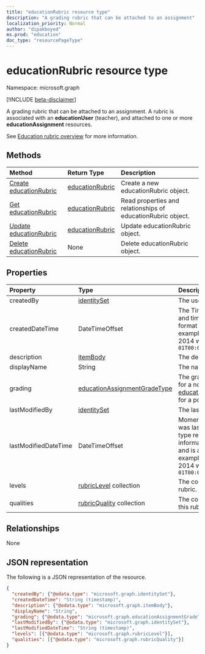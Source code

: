 ```yaml
---
title: "educationRubric resource type"
description: "A grading rubric that can be attached to an assignment"
localization_priority: Normal
author: "dipakboyed"
ms.prod: "education"
doc_type: "resourcePageType"
---
```


# educationRubric resource type

Namespace: microsoft.graph

[!INCLUDE [beta-disclaimer](../../includes/beta-disclaimer.md)]

A grading rubric that can be attached to an assignment. A rubric is associated with an **educationUser** (teacher), and attached to one or more **educationAssignment** resources. 

See [Education rubric overview](/graph/education-rubric-overview) for more information.

## Methods

| Method       | Return Type | Description |
|:-------------|:------------|:------------|
| [Create educationRubric](../api/educationuser-post-rubrics.md) | [educationRubric](educationrubric.md) | Create a new educationRubric object. |
| [Get educationRubric](../api/educationrubric-get.md) | [educationRubric](educationrubric.md) | Read properties and relationships of educationRubric object. |
| [Update educationRubric](../api/educationrubric-update.md) | [educationRubric](educationrubric.md) | Update educationRubric object. |
| [Delete educationRubric](../api/educationrubric-delete.md) | None | Delete educationRubric object. |

## Properties

| Property     | Type        | Description |
|:-------------|:------------|:------------|
|createdBy|[identitySet](identityset.md)|The user who created this resource.|
|createdDateTime|DateTimeOffset|The Timestamp type represents date and time information using ISO 8601 format and is always in UTC time. For example, midnight UTC on Jan 1, 2014 would look like this: `'2014-01-01T00:00:00Z'`|
|description|[itemBody](itembody.md)|The description of this rubric.|
|displayName|String|The name of this rubric.|
|grading|[educationAssignmentGradeType](educationassignmentgradetype.md)|The grading type of this rubric -- null for a no-points rubric, or [educationAssignmentPointsGradeType](educationassignmentpointsgradetype.md) for a points rubric.|
|lastModifiedBy|[identitySet](identityset.md)|The last user to modify the resource.|
|lastModifiedDateTime|DateTimeOffset|Moment in time when the resource was last modified.  The Timestamp type represents date and time information using ISO 8601 format and is always in UTC time. For example, midnight UTC on Jan 1, 2014 would look like this: `'2014-01-01T00:00:00Z'`|
|levels|[rubricLevel](rubriclevel.md) collection|The collection of levels making up this rubric.|
|qualities|[rubricQuality](rubricquality.md) collection|The collection of qualities making up this rubric.|

## Relationships

None

## JSON representation

The following is a JSON representation of the resource.

<!-- {
  "blockType": "resource",
  "optionalProperties": [

  ],
  "@odata.type": "microsoft.graph.educationRubric",
  "keyProperty": "id"
}-->

```json
{
  "createdBy": {"@odata.type": "microsoft.graph.identitySet"},
  "createdDateTime": "String (timestamp)",
  "description": {"@odata.type": "microsoft.graph.itemBody"},
  "displayName": "String",
  "grading": {"@odata.type": "microsoft.graph.educationAssignmentGradeType"},
  "lastModifiedBy": {"@odata.type": "microsoft.graph.identitySet"},
  "lastModifiedDateTime": "String (timestamp)",
  "levels": [{"@odata.type": "microsoft.graph.rubricLevel"}],
  "qualities": [{"@odata.type": "microsoft.graph.rubricQuality"}]
}
```

<!-- uuid: 16cd6b66-4b1a-43a1-adaf-3a886856ed98
2019-02-04 14:57:30 UTC -->
<!-- {
  "type": "#page.annotation",
  "description": "educationRubric resource",
  "keywords": "",
  "section": "documentation",
  "tocPath": ""
}-->